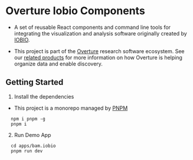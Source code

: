 # Overture Iobio Components

- A set of reusable React components and command line tools for integrating the visualization and analysis software originally created by [IOBIO](https://iobio.io/).

- This project is part of the [Overture](https://www.overture.bio/) research software ecosystem. See our [related products](#related-products) for more information on how Overture is helping organize data and enable discovery.

## Getting Started

1. Install the dependencies

- This project is a monorepo managed by [PNPM](https://pnpm.io)

```shell
  npm i pnpm -g
  pnpm i
```
2. Run Demo App

```shell 
  cd apps/bam.iobio
  pnpm run dev
```
